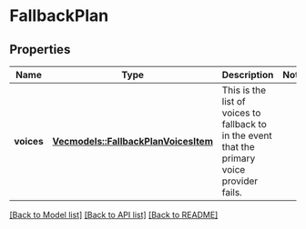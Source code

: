 # FallbackPlan

## Properties

Name | Type | Description | Notes
------------ | ------------- | ------------- | -------------
**voices** | [**Vec<models::FallbackPlanVoicesItem>**](FallbackPlanVoicesItem.md) | This is the list of voices to fallback to in the event that the primary voice provider fails. | 

[[Back to Model list]](../README.md#documentation-for-models) [[Back to API list]](../README.md#documentation-for-api-endpoints) [[Back to README]](../README.md)


